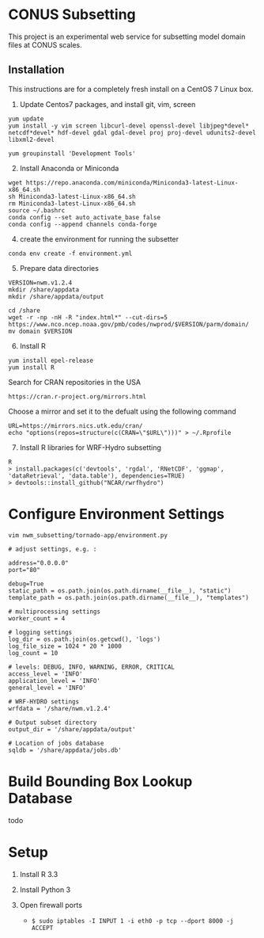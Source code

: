 # CONUS Subsetting

This project is an experimental web service for subsetting model domain files at CONUS scales.

## Installation

This instructions are for a completely fresh install on a CentOS 7 Linux box.

1. Update Centos7 packages, and install git, vim, screen
```
yum update
yum install -y vim screen libcurl-devel openssl-devel libjpeg*devel* netcdf*devel* hdf-devel gdal gdal-devel proj proj-devel udunits2-devel libxml2-devel

yum groupinstall 'Development Tools'
```

2. Install Anaconda or Miniconda
```
wget https://repo.anaconda.com/miniconda/Miniconda3-latest-Linux-x86_64.sh
sh Miniconda3-latest-Linux-x86_64.sh
rm Miniconda3-latest-Linux-x86_64.sh
source ~/.bashrc
conda config --set auto_activate_base false
conda config --append channels conda-forge
```

4. create the environment for running the subsetter
```
conda env create -f environment.yml
```

5. Prepare data directories
```
VERSION=nwm.v1.2.4
mkdir /share/appdata
mkdir /share/appdata/output 

cd /share
wget -r -np -nH -R "index.html*" --cut-dirs=5 https://www.nco.ncep.noaa.gov/pmb/codes/nwprod/$VERSION/parm/domain/
mv domain $VERSION
```

6. Install R 
```
yum install epel-release
yum install R
```

Search for CRAN repositories in the USA
```
https://cran.r-project.org/mirrors.html
```

Choose a mirror and set it to the defualt using the following command
```
URL=https://mirrors.nics.utk.edu/cran/
echo "options(repos=structure(c(CRAN=\"$URL\")))" > ~/.Rprofile
```

7. Install R libraries for WRF-Hydro subsetting
```
R
> install.packages(c('devtools', 'rgdal', 'RNetCDF', 'ggmap', 'dataRetrieval', 'data.table'), dependencies=TRUE)
> devtools::install_github("NCAR/rwrfhydro")
```

# Configure Environment Settings


```
vim nwm_subsetting/tornado-app/environment.py

# adjust settings, e.g. :

address="0.0.0.0"
port="80"

debug=True
static_path = os.path.join(os.path.dirname(__file__), "static")
template_path = os.path.join(os.path.dirname(__file__), "templates")

# multiprocessing settings
worker_count = 4

# logging settings
log_dir = os.path.join(os.getcwd(), 'logs')
log_file_size = 1024 * 20 * 1000
log_count = 10

# levels: DEBUG, INFO, WARNING, ERROR, CRITICAL
access_level = 'INFO'
application_level = 'INFO'
general_level = 'INFO'

# WRF-HYDRO settings
wrfdata = '/share/nwm.v1.2.4'

# Output subset directory
output_dir = '/share/appdata/output'

# Location of jobs database
sqldb = '/share/appdata/jobs.db'
```

# Build Bounding Box Lookup Database

todo

# Setup

1. Install R 3.3

2. Install Python 3

3. Open firewall ports
   - `$ sudo iptables -I INPUT 1 -i eth0 -p tcp --dport 8000 -j ACCEPT`


